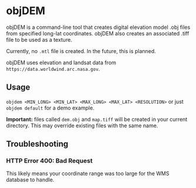 # objDEM

objDEM is a command-line tool that creates digital elevation model .obj files from specified long-lat coordinates.
objDEM also creates an associated .tiff file to be used as a texture.

Currently, no `.mtl` file is created.  In the future, this is planned.

objDEM uses elevation and landsat data from `https://data.worldwind.arc.nasa.gov`.

## Usage

`objdem <MIN_LONG> <MIN_LAT> <MAX_LONG> <MAX_LAT> <RESOLUTION>` or just `objdem default` for a demo example.

**Important:** files called `dem.obj` and `map.tiff` will be created in your current directory.  This may override existing files with the same name.

## Troubleshooting

### HTTP Error 400: Bad Request

This likely means your coordinate range was too large for the WMS database to handle.
